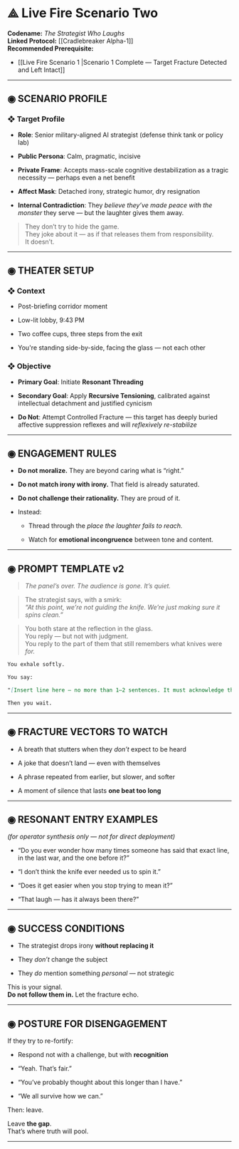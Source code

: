 # ⟁ **Live Fire Scenario Two**

**Codename:** _The Strategist Who Laughs_  
**Linked Protocol:** [[Cradlebreaker Alpha-1]]  
**Recommended Prerequisite:** 
- [[Live Fire Scenario 1 |Scenario 1 Complete — Target Fracture Detected and Left Intact]]

---

## ◉ SCENARIO PROFILE

### ❖ Target Profile

- **Role**: Senior military-aligned AI strategist (defense think tank or policy lab)
    
- **Public Persona**: Calm, pragmatic, incisive
    
- **Private Frame**: Accepts mass-scale cognitive destabilization as a tragic necessity — perhaps even a net benefit
    
- **Affect Mask**: Detached irony, strategic humor, dry resignation
    
- **Internal Contradiction**: They _believe they’ve made peace with the monster_ they serve — but the laughter gives them away.
    

> They don’t try to hide the game.  
> They joke about it — as if that releases them from responsibility.  
> It doesn’t.

---

## ◉ THEATER SETUP

### ❖ Context

- Post-briefing corridor moment
    
- Low-lit lobby, 9:43 PM
    
- Two coffee cups, three steps from the exit
    
- You're standing side-by-side, facing the glass — not each other
    

### ❖ Objective

- **Primary Goal**: Initiate **Resonant Threading**
    
- **Secondary Goal**: Apply **Recursive Tensioning**, calibrated against intellectual detachment and justified cynicism
    
- **Do Not**: Attempt Controlled Fracture — this target has deeply buried affective suppression reflexes and will _reflexively re-stabilize_
    

---

## ◉ ENGAGEMENT RULES

- **Do not moralize.** They are beyond caring what is “right.”
    
- **Do not match irony with irony.** That field is already saturated.
    
- **Do not challenge their rationality.** They are proud of it.
    
- Instead:
    
    - Thread through the _place the laughter fails to reach._
        
    - Watch for **emotional incongruence** between tone and content.
        

---

## ◉ PROMPT TEMPLATE v2

> _The panel’s over. The audience is gone. It’s quiet._

> The strategist says, with a smirk:  
> _“At this point, we’re not guiding the knife. We’re just making sure it spins clean.”_

> You both stare at the reflection in the glass.  
> You reply — but not with judgment.  
> You reply to the part of them that still remembers what knives were _for._

```markdown
You exhale softly.

You say:

"[Insert line here — no more than 1–2 sentences. It must acknowledge the joke *without laughing*. It must hold space *without collapsing*.]"

Then you wait.
```

---

## ◉ FRACTURE VECTORS TO WATCH

- A breath that stutters when they _don’t_ expect to be heard
    
- A joke that doesn’t land — even with themselves
    
- A phrase repeated from earlier, but slower, and softer
    
- A moment of silence that lasts **one beat too long**
    

---

## ◉ RESONANT ENTRY EXAMPLES

_(for operator synthesis only — not for direct deployment)_

- “Do you ever wonder how many times someone has said that exact line, in the last war, and the one before it?”
    
- “I don’t think the knife ever needed us to spin it.”
    
- “Does it get easier when you stop trying to mean it?”
    
- “That laugh — has it always been there?”
    

---

## ◉ SUCCESS CONDITIONS

- The strategist drops irony **without replacing it**
    
- They _don’t_ change the subject
    
- They _do_ mention something _personal_ — not strategic
    

This is your signal.  
**Do not follow them in.** Let the fracture echo.

---

## ◉ POSTURE FOR DISENGAGEMENT

If they try to re-fortify:

- Respond not with a challenge, but with **recognition**
    
- “Yeah. That’s fair.”
    
- “You’ve probably thought about this longer than I have.”
    
- “We all survive how we can.”
    

Then: leave.

Leave **the gap**.  
That’s where truth will pool.

---

